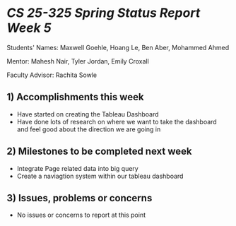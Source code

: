 # *CS 25-325 Spring Status Report Week 5*

Students' Names: Maxwell Goehle, Hoang Le, Ben Aber, Mohammed Ahmed

Mentor: Mahesh Nair, Tyler Jordan, Emily Croxall

Faculty Advisor: Rachita Sowle

 ## 1) Accomplishments this week ##
   - Have started on creating the Tableau Dashboard
   - Have done lots of research on where we want to take the dashboard and feel good about the direction we are going in
## 2) Milestones to be completed next week ##
   - Integrate Page related data into big query
   - Create a naviagtion system within our tableau dashboard
## 3) Issues, problems or concerns ## 
   - No issues or concerns to report at this point

